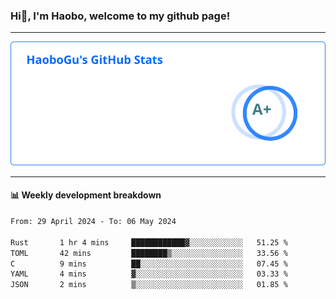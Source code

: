 <!--<h2 align="center"> Hi👋, I'm Haobo, welcome to my github page! </h2>-->
### Hi👋, I'm Haobo, welcome to my github page!
-------

<img href="https://github.com/HaoboGu" src="assets/stats.svg" alt="github stats" /> 

-------

#### 📊 **Weekly development breakdown**
<!--START_SECTION:waka-->

```txt
From: 29 April 2024 - To: 06 May 2024

Rust       1 hr 4 mins     ████████████▓░░░░░░░░░░░░   51.25 %
TOML       42 mins         ████████▒░░░░░░░░░░░░░░░░   33.56 %
C          9 mins          ██░░░░░░░░░░░░░░░░░░░░░░░   07.45 %
YAML       4 mins          ▓░░░░░░░░░░░░░░░░░░░░░░░░   03.33 %
JSON       2 mins          ▒░░░░░░░░░░░░░░░░░░░░░░░░   01.85 %
```

<!--END_SECTION:waka-->
<!--
backup url: https://github-readme-status-dusky-ten.vercel.app/api?username=HaoboGu&count_private=true&show_icons=true&theme=transparent&border_color=2f80ed
-->
<!--
**HaoboGu/HaoboGu** is a ✨ _special_ ✨ repository because its `README.md` (this file) appears on your GitHub profile.

Here are some ideas to get you started:

- 🔭 I’m currently working on AI-assisted programming tools
- 🌱 I’m currently learning ...
- 👯 I’m looking to collaborate on ...
- 🤔 I’m looking for help with ...
- 💬 Ask me about ...
- 📫 How to reach me: ...
- 😄 Pronouns: ...
- ⚡ Fun fact: ...
-->
